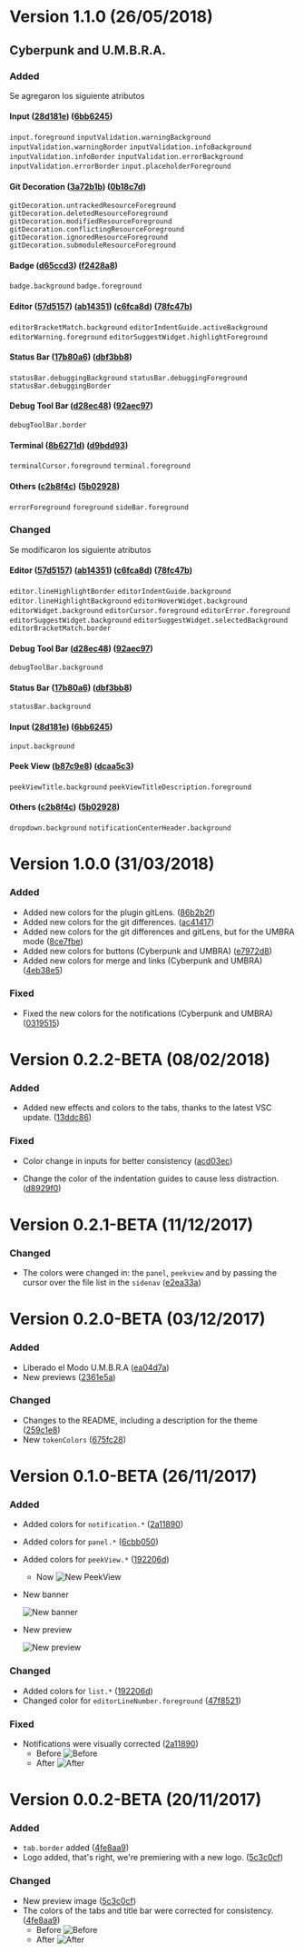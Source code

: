 <a name="1.1.0"></a>
# Version 1.1.0 (26/05/2018)
## Cyberpunk and U.M.B.R.A.
### Added
Se agregaron los siguiente atributos
#### Input ([28d181e](https://github.com/max-SS/cyberpunk/commit/28d181ed01241f38e53043818fbd84f3f41b98d8)) ([6bb6245](https://github.com/max-SS/cyberpunk/commit/6bb6245c18f7ccd7ea5877d24d65e4fbc0468488))
`input.foreground`
`inputValidation.warningBackground`
`inputValidation.warningBorder`
`inputValidation.infoBackground`
`inputValidation.infoBorder`
`inputValidation.errorBackground`
`inputValidation.errorBorder`
`input.placeholderForeground`
#### Git Decoration ([3a72b1b](https://github.com/max-SS/cyberpunk/commit/3a72b1b95833bcbf2a369301bca95a1094f55da3)) ([0b18c7d](https://github.com/max-SS/cyberpunk/commit/0b18c7d344031805c0880ba61e2634d259e4c2a5))
`gitDecoration.untrackedResourceForeground`
`gitDecoration.deletedResourceForeground`
`gitDecoration.modifiedResourceForeground`
`gitDecoration.conflictingResourceForeground`
`gitDecoration.ignoredResourceForeground`
`gitDecoration.submoduleResourceForeground`
#### Badge ([d65ccd3](https://github.com/max-SS/cyberpunk/commit/d65ccd399bd3b9b4168564f6da7b5a417ec9c1af)) ([f2428a8](https://github.com/max-SS/cyberpunk/commit/f2428a8934bd136f0f86c2120901b4ca32b5d9ba))
`badge.background`
`badge.foreground`
#### Editor ([57d5157](https://github.com/max-SS/cyberpunk/commit/57d515756c814fcc6a6fedbfffe19b958f2dd856)) ([ab14351](https://github.com/max-SS/cyberpunk/commit/ab1435190a4ea657c04eaff7d43a4e6260e9a7dd)) ([c6fca8d](https://github.com/max-SS/cyberpunk/commit/c6fca8daf07f30053aae62f2db9261dba40264f3)) ([78fc47b](https://github.com/max-SS/cyberpunk/commit/78fc47b5eb0660f85e117af748e35ad08a3144a4))
`editorBracketMatch.background`
`editorIndentGuide.activeBackground`
`editorWarning.foreground`
`editorSuggestWidget.highlightForeground`
#### Status Bar ([17b80a6](https://github.com/max-SS/cyberpunk/commit/17b80a6e6e9ff05eb2a570d4fcc56b77577902ee)) ([dbf3bb8](https://github.com/max-SS/cyberpunk/commit/dbf3bb8a9db76683da040b3b8d910fbbe45e8e65))
`statusBar.debuggingBackground`
`statusBar.debuggingForeground`
`statusBar.debuggingBorder`
#### Debug Tool Bar ([d28ec48](https://github.com/max-SS/cyberpunk/commit/d28ec48cd2858f3feda9f9c95f13fd3a09251ed4)) ([92aec97](https://github.com/max-SS/cyberpunk/commit/92aec97e6bfbeb90e75c9f75be5ec9994261ffd1))
`debugToolBar.border`
#### Terminal ([8b6271d](https://github.com/max-SS/cyberpunk/commit/8b6271dde16a65768535f9159d628eb7d46fb45d)) ([d9bdd93](https://github.com/max-SS/cyberpunk/commit/d9bdd938d928b03dbfd1a17b31bd324e89302d90))
`terminalCursor.foreground`
`terminal.foreground`
#### Others ([c2b8f4c](https://github.com/max-SS/cyberpunk/commit/c2b8f4c596d315dee1142e782ae55e6e328f50bc)) ([5b02928](https://github.com/max-SS/cyberpunk/commit/5b02928699aa11c2f5417e3f802097fe62ca0a63))
`errorForeground`
`foreground`
`sideBar.foreground`
### Changed
Se modificaron los siguiente atributos
#### Editor ([57d5157](https://github.com/max-SS/cyberpunk/commit/57d515756c814fcc6a6fedbfffe19b958f2dd856)) ([ab14351](https://github.com/max-SS/cyberpunk/commit/ab1435190a4ea657c04eaff7d43a4e6260e9a7dd)) ([c6fca8d](https://github.com/max-SS/cyberpunk/commit/c6fca8daf07f30053aae62f2db9261dba40264f3)) ([78fc47b](https://github.com/max-SS/cyberpunk/commit/78fc47b5eb0660f85e117af748e35ad08a3144a4))
`editor.lineHighlightBorder`
`editorIndentGuide.background`
`editor.lineHighlightBackground`
`editorHoverWidget.background`
`editorWidget.background`
`editorCursor.foreground`
`editorError.foreground`
`editorSuggestWidget.background`
`editorSuggestWidget.selectedBackground`
`editorBracketMatch.border`
#### Debug Tool Bar ([d28ec48](https://github.com/max-SS/cyberpunk/commit/d28ec48cd2858f3feda9f9c95f13fd3a09251ed4)) ([92aec97](https://github.com/max-SS/cyberpunk/commit/92aec97e6bfbeb90e75c9f75be5ec9994261ffd1))
`debugToolBar.background`
#### Status Bar ([17b80a6](https://github.com/max-SS/cyberpunk/commit/17b80a6e6e9ff05eb2a570d4fcc56b77577902ee)) ([dbf3bb8](https://github.com/max-SS/cyberpunk/commit/dbf3bb8a9db76683da040b3b8d910fbbe45e8e65))
`statusBar.background`
#### Input ([28d181e](https://github.com/max-SS/cyberpunk/commit/28d181ed01241f38e53043818fbd84f3f41b98d8)) ([6bb6245](https://github.com/max-SS/cyberpunk/commit/6bb6245c18f7ccd7ea5877d24d65e4fbc0468488))
`input.background`
#### Peek View ([b87c9e8](https://github.com/max-SS/cyberpunk/commit/b87c9e881e775d732fa20edb80497d440c76e424)) ([dcaa5c3](https://github.com/max-SS/cyberpunk/commit/dcaa5c31fcc37f59ad2badca50ddecfb0a136770))
`peekViewTitle.background`
`peekViewTitleDescription.foreground`
#### Others ([c2b8f4c](https://github.com/max-SS/cyberpunk/commit/c2b8f4c596d315dee1142e782ae55e6e328f50bc)) ([5b02928](https://github.com/max-SS/cyberpunk/commit/5b02928699aa11c2f5417e3f802097fe62ca0a63))
`dropdown.background`
`notificationCenterHeader.background`


<a name="1.0.0"></a>
# Version 1.0.0 (31/03/2018)

### Added
* Added new colors for the plugin gitLens. ([86b2b2f](https://github.com/max-SS/cyberpunk/commit/86b2b2f0cca15cb410599f53a88029142b90bd56))
* Added new colors for the git differences. ([ac41417](https://github.com/max-SS/cyberpunk/commit/ac41417e33ca294611fea766bba9f0c535394f2c))
* Added new colors for the git differences and gitLens, but for the UMBRA mode ([8ce7fbe](https://github.com/max-SS/cyberpunk/commit/8ce7fbed6e9db42433c87de1168e5ebc82886f7a))
* Added new colors for buttons (Cyberpunk and UMBRA) ([e7972d8](https://github.com/max-SS/cyberpunk/commit/e7972d837df7587e902fe29c895f5b16c59ff671))
* Added new colors for merge and links (Cyberpunk and UMBRA) ([4eb38e5](https://github.com/max-SS/cyberpunk/commit/4eb38e50a27b9dd97825a157420b0ff15d2835fb))

### Fixed
* Fixed the new colors for the notifications (Cyberpunk and UMBRA) ([0319515](https://github.com/max-SS/cyberpunk/commit/03195156c14f6f149859ac85a83e86d1c9d40dad))

<a name="0.2.2-BETA"></a>
# Version 0.2.2-BETA (08/02/2018)

### Added
* Added new effects and colors to the tabs, thanks to the latest VSC update. ([13ddc86](https://github.com/max-SS/cyberpunk/pull/34/commits/13ddc86d79c8f5c7d7e7e8fb2b343c34934f5714))

### Fixed

* Color change in inputs for better consistency ([acd03ec](https://github.com/max-SS/cyberpunk/pull/31/commits/acd03ec83b48c6914cc34eb76c290edd696699d7))

* Change the color of the indentation guides to cause less distraction. ([d8929f0](https://github.com/max-SS/cyberpunk/pull/32/commits/d8929f0b3be670f6739cd0b15dc39f91dc388a8d))

<a name="0.2.1-BETA"></a>
# Version 0.2.1-BETA (11/12/2017)

### Changed
* The colors were changed in: the `panel`, `peekview` and by passing the cursor over the file list in the `sidenav` ([e2ea33a](https://github.com/max-SS/cyberpunk/commit/e2ea33aecb03923fe1de549faf68cb9e728f9039))

<a name="0.2.0-BETA"></a>
# Version 0.2.0-BETA (03/12/2017)

### Added

* Liberado el Modo U.M.B.R.A ([ea04d7a](https://github.com/max-SS/cyberpunk/commit/ea04d7a9dfc4df3ccbd238b8e57cbc7d5116b823))
* New previews ([2361e5a](https://github.com/max-SS/cyberpunk/commit/2361e5a2b97c52f4f2661f9f217df91d9281ef91))

### Changed
* Changes to the README, including a description for the theme ([259c1e8](https://github.com/max-SS/cyberpunk/commit/259c1e853e9c82f12bfd454fd217a6f7b757875f))
* New `tokenColors` ([675fc28](https://github.com/max-SS/cyberpunk/commit/675fc28c3e3767446baf7af13c6a02aa099f386e))

<a name="0.1.0-BETA"></a>
# Version 0.1.0-BETA (26/11/2017)

### Added
* Added colors for `notification.*` ([2a11890](https://github.com/max-SS/cyberpunk/commit/2a118909632fe1546162d24acb9866504ae006e1))
* Added colors for `panel.*` ([6cbb050](https://github.com/max-SS/cyberpunk/commit/6cbb050d699b317f0e2abb11181f3fc666ba2125))
* Added colors for `peekView.*` ([192206d](https://github.com/max-SS/cyberpunk/commit/192206d60b8ffb664c48992a03f388674bcb8c61))
  - Now
  ![New PeekView](/assets/version-0-1-0/peekView.png?raw=true "New PeekView")
* New banner

  ![New banner](/assets/banner.jpg?raw=true "New banner")
* New preview

  ![New preview](/assets/preview.png?raw=true "New preview")
### Changed
* Added colors for `list.*` ([192206d](https://github.com/max-SS/cyberpunk/commit/192206d60b8ffb664c48992a03f388674bcb8c61))
* Changed color for `editorLineNumber.foreground` ([47f8521](https://github.com/max-SS/cyberpunk/commit/47f8521e8fcec1aee8469e70d556a355df31d424))

### Fixed
* Notifications were visually corrected ([2a11890](https://github.com/max-SS/cyberpunk/commit/2a118909632fe1546162d24acb9866504ae006e1))
  - Before
  ![Before](/assets/version-0-1-0/before.png?raw=true "Before")
  - After
  ![After](/assets/version-0-1-0/after.png?raw=true "After")

<a name="0.0.2-BETA"></a>
# Version 0.0.2-BETA (20/11/2017)

### Added
* `tab.border` added ([4fe8aa9](https://github.com/max-SS/cyberpunk/commit/4fe8aa93871bff5832142e64f5f8f2e354b9b34e))
* Logo added, that's right, we're premiering with a new logo. ([5c3c0cf](https://github.com/max-SS/cyberpunk/commit/5c3c0cf03aa0a411467fbf068a93d6836872300f))

### Changed
* New preview image ([5c3c0cf](https://github.com/max-SS/cyberpunk/commit/5c3c0cf03aa0a411467fbf068a93d6836872300f))
* The colors of the tabs and title bar were corrected for consistency.  ([4fe8aa9](https://github.com/max-SS/cyberpunk/commit/4fe8aa93871bff5832142e64f5f8f2e354b9b34e))
  - Before
![Before](/assets/version-0-0-2/before.png?raw=true "Before")
  - After
![After](/assets/version-0-0-2/after.png?raw=true "After")
